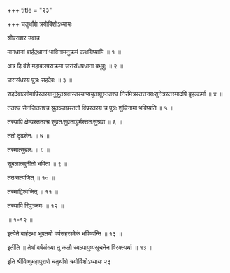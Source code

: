 +++
title = "२३"

+++
चतुर्थांशे त्रयोविंशोऽध्यायः

श्रीपराशर उवाच

मागधानां बार्हद्रथानां भाविनामनुक्रमं कथयिष्यामि ॥ १ ॥

अत्र हि वंशे महाबलपराक्रमा जरांसंधप्रधाना बभूवुः ॥ २ ॥

जरासंधस्य पुत्रः सहदेवः ॥ ३ ॥

सहदेवात्सोमापिस्तस्यानुश्रुतश्रवास्तस्याप्ययुतायुस्ततश्च निरमित्रस्तत्तनयःसुनेत्रस्तस्मादपि बृहत्कर्मा ॥ ४ ॥

ततश्च सेनजित्ततश्च श्रुतञ्जयस्ततो विप्रस्तस्य च पुत्रः शुचिनामा भविष्यति ॥ ५ ॥

तस्यापि क्षेम्यस्ततश्च सुव्रतःसुव्रताद्धर्मस्ततःसुश्रवा ॥ ६ ॥

ततो दृढसेनः ॥ ७ ॥

तस्मात्सुबलः ॥ ८ ॥

सुबलात्सुनीतो भविता ॥ ९ ॥

ततःसत्यजित् ॥ १० ॥

तस्माद्विश्वजित् ॥ ११ ॥

तस्यापि रिपुञ्जयः ॥ १२ ॥

॥ १-१२ ॥

इत्येते बार्हद्रथा भूपतयो वर्षसहस्रमेकं भविष्यन्ति ॥ १३ ॥

इतीति ॥ तेषां वर्षसंख्या तु कलौ स्वल्पायुष्यसूचनेन विरक्त्यर्था ॥ १३ ॥

इति श्रीविष्णुमहापुराणे चतुर्थांशे त्रयोविंशोऽध्यायः २३
